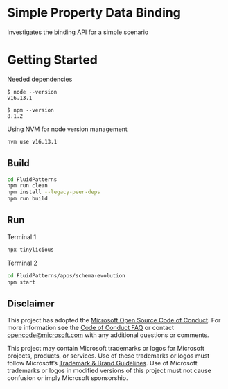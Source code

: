 # Simple Property Data Binding 

Investigates the binding API for a simple scenario

# Getting Started

Needed dependencies
```
$ node --version
v16.13.1

$ npm --version
8.1.2
```

Using NVM for node version management
```sh
nvm use v16.13.1
```
## Build

```sh
cd FluidPatterns
npm run clean
npm install --legacy-peer-deps
npm run build
```


## Run

Terminal 1

```sh
npx tinylicious
```

Terminal 2

```sh
cd FluidPatterns/apps/schema-evolution
npm start
```


## Disclaimer

This project has adopted the [Microsoft Open Source Code of Conduct](https://opensource.microsoft.com/codeofconduct/).
For more information see the [Code of Conduct FAQ](https://opensource.microsoft.com/codeofconduct/faq/) or contact
[opencode@microsoft.com](mailto:opencode@microsoft.com) with any additional questions or comments.

This project may contain Microsoft trademarks or logos for Microsoft projects, products, or services. Use of these
trademarks or logos must follow Microsoft’s [Trademark & Brand Guidelines](https://www.microsoft.com/trademarks). Use of
Microsoft trademarks or logos in modified versions of this project must not cause confusion or imply Microsoft
sponsorship.
